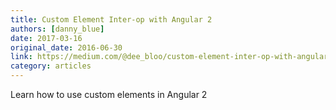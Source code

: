 ```yaml
---
title: Custom Element Inter-op with Angular 2
authors: [danny_blue]
date: 2017-03-16
original_date: 2016-06-30
link: https://medium.com/@dee_bloo/custom-element-inter-op-with-angular-2-ed75f013a9ba
category: articles
---
```


Learn how to use custom elements in Angular 2

<!-- Excerpt -->
